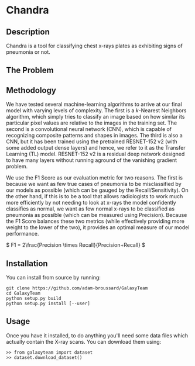 # Chandra

## Description

Chandra is a tool for classifying chest x-rays plates as exhibiting signs of pneumonia or not.  

## The Problem

## Methodology

We have tested several machine-learning algorithms to arrive at our final model with varying levels of complexity.  The first is a _k_-Nearest Neighbors algorithm, which simply tries to classify an image based on how similar its particular pixel values are relative to the images in the training set.  The second is a convolutional neural network (CNN), which is capable of recognizing composite patterns and shapes in images.  The third is also a CNN, but it has been trained using the pretrained RESNET-152 v2 (with some added output dense layers) and hence, we refer to it as the Transfer Learning (TL) model.  RESNET-152 v2 is a residual deep network designed to have many layers without running aground of the vanishing gradient problem.

We use the F1 Score as our evaluation metric for two reasons.  The first is because we want as few true cases of pneumonia to be misclassified by our models as possible (which can be gauged by the Recall/Sensitivity).  On the other hand, if this is to be a tool that allows radiologists to work much more efficiently by not needing to look at x-rays the model confidently classifies as normal, we want as few normal x-rays to be classified as pneumonia as possible (which can be measured using Precision).  Because the F1 Score balances these two metrics (while effectively providing more weight to the lower of the two), it provides an optimal measure of our model performance.

$ F1 = 2\frac{Precision \times Recall}{Precision+Recall} $

## Installation

You can install from source by running:

```
git clone https://github.com/adam-broussard/GalaxyTeam
cd GalaxyTeam
python setup.py build
python setup.py install [--user]
```

## Usage
Once you have it installed, to do anything you'll need some data files which actually contain the X-ray scans. You can download them using:
```
>> from galaxyteam import dataset
>> dataset.download_dataset()
```
